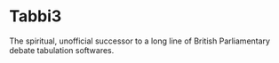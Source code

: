 # Tabbi3

The spiritual, unofficial successor to a long line of British Parliamentary debate tabulation softwares.